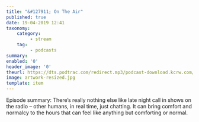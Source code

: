```yaml
---
title: "&#127911; On The Air"
published: true
date: 19-04-2019 12:41
taxonomy:
    category:
         - stream
    tag:
         - podcasts
summary:
enabled: '0'
header_image: '0'
theurl: https://dts.podtrac.com/redirect.mp3/podcast-download.kcrw.com/kcrw/audio/podcast/etc/nw/KCRW-nocturne-on_the_air-20190409edit.mp3
image: artwork-resized.jpg
template: item
---
```

 
Episode summary: There’s really nothing else like late night call in shows on the radio – other humans, in real time, just chatting. It can bring comfort and normalcy to the hours that can feel like anything but comforting or normal.
